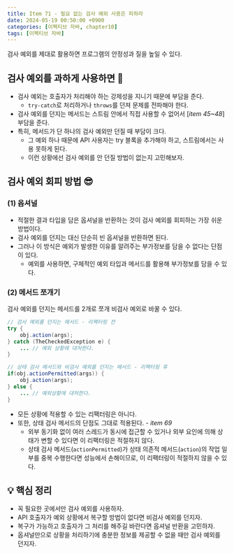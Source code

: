 ```yaml
---
title: Item 71 - 필요 없는 검사 예외 사용은 피하라
date: 2024-05-19 00:50:00 +0900
categories: [이펙티브 자바, chapter10]
tags: [이펙티브 자바]
---
```


검사 예외를 제대로 활용하면 프로그램의 안정성과 질을 높일 수 있다.

## **검사 예외를 과하게 사용하면 🤔**

- 검사 예외는 호출자가 처리해야 하는 강제성을 지니기 때문에 부담을 준다.
    - `try-catch`로 처리하거나 `throws`를 던져 문제를 전파해야 한다.
- 검사 예외를 던지는 메서드는 스트림 안에서 직접 사용할 수 없어서 [*item 45~48*] 부담을 준다.
- 특히, 메서드가 단 하나의 검사 예외만 던질 때 부담이 크다.
    - 그 예외 하나 때문에 API 사용자는 try 블록을 추가해야 하고, 스트림에서는 사용 못하게 된다.
    - 이런 상황에선 검사 예외를 안 던질 방법이 없는지 고민해보자.

## **검사 예외 회피 방법 😎**

### **(1) 옵셔널**

- 적절한 결과 타입을 담은 옵셔널을 반환하는 것이 검사 예외를 회피하는 가장 쉬운 방법이다.
- 검사 예외를 던지는 대신 단순히 빈 옵셔널을 반환하면 된다.
- 그러나 이 방식은 예외가 발생한 이유를 알려주는 부가정보를 담을 수 없다는 단점이 있다.
    - 예외를 사용하면, 구체적인 예외 타입과 메서드를 활용해 부가정보를 담을 수 있다.

### **(2) 메서드 쪼개기**

검사 예외를 던지는 메서드를 2개로 쪼개 비검사 예외로 바꿀 수 있다.

```java
// 검사 예외를 던지는 메서드 - 리팩터링 전
try {
    obj.action(args);
} catch (TheCheckedException e) {
    ... // 예외 상황에 대처한다.
}
```

```java
// 상태 검사 메서드와 비검사 예외를 던지는 메서드 - 리팩터링 후
if(obj.actionPermitted(args)) {
    obj.action(args);
} else {
    ... // 예외상황에 대처한다.
}
```
- 모든 상황에 적용할 수 있는 리팩터링은 아니다.
- 또한, 상태 검사 메서드의 단점도 그대로 적용된다. - *item 69*
    - 외부 동기화 없이 여러 스레드가 동시에 접근할 수 있거나 외부 요인에 의해 상태가 변할 수 있다면 이 리팩터링은 적절하지 않다.
    - 상태 검사 메서드(`actionPermitted`)가 상태 의존적 메서드(`action`)의 작업 일부를 중복 수행한다면 성능에서 손해이므로, 이 리팩터링이 적절하지 않을 수 있다.

## **💡 핵심 정리**

- 꼭 필요한 곳에서만 검사 예외를 사용하자.
- API 호출자가 예외 상황에서 복구할 방법이 없다면 비검사 예외를 던지자.
- 복구가 가능하고 호출자가 그 처리를 해주길 바란다면 옵셔널 반환을 고민하자.
- 옵셔널만으로 상황을 처리하기에 충분한 정보를 제공할 수 없을 때만 검사 예외를 던지자.
